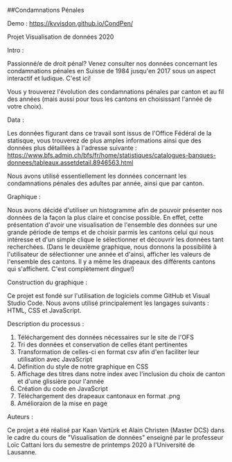 ##Condamnations Pénales
 
Demo : https://kvvisdon.github.io/CondPen/

Projet Visualisation de données 2020


Intro :

Passionné/e de droit pénal? Venez consulter nos données concernant les condamnations pénales en Suisse de 1984 jusqu'en 2017 sous un aspect interactif et ludique. C'est ici!

Vous y trouverez l'évolution des condamnations pénales par canton et au fil des années (mais aussi pour tous les cantons en choisissant l'année de votre choix).


Data :

Les données figurant dans ce travail sont issus de l'Office Fédéral de la statisque, vous trouverez de plus amples informations ainsi que des données plus détaillées à l'adresse suivante : 
https://www.bfs.admin.ch/bfs/fr/home/statistiques/catalogues-banques-donnees/tableaux.assetdetail.8946563.html

Nous avons utilisé essentiellement les données concernant les condamnations pénales des adultes par année, ainsi que par canton.


Graphique :

Nous avons décidé d'utiliser un histogramme afin de pouvoir présenter nos données de la façon la plus claire et concise possible. En effet, cette présentation d'avoir une visualisation de l'ensemble des données sur une grande période de temps et de choisir parmis les cantons celui qui nous intéresse et d'un simple clique le sélectionner et découvrir les données tant recherchées. (Dans le deuxième graphique, nous donnons la possibilité à l'utilisateur de sélectionner une année et d'ainsi, afficher les valeurs de l'ensemble des cantons. Il y a même les drapeaux des différents cantons qui s'affichent. C'est complètement dingue!)


Construction du graphique :

Ce projet est fondé sur l'utilisation de logiciels comme GitHub et Visual Studio Code. Nous avons utilisé principalement les langages suivants : HTML, CSS et JavaScript.


Description du processus :

1) Téléchargement des données nécessaires sur le site de l'OFS
2) Tri des données et conservation de celles étant pertinentes
3) Transformation de celles-ci en format csv afin d'en faciliter leur utilisation avec JavaScript
4) Définition du style de notre graphique en CSS
5) Affichage des titres dans notre index avec l'inclusion du choix de canton et d'une glissière pour l'année
6) Création du code en JavaScript
7) Téléchargement des drapeaux cantonaux en format .png
8) Amélioraion de la mise en page


Auteurs :

Ce projet a été réalisé par Kaan Vartürk et Alain Christen (Master DCS) dans le cadre du cours de "Visualisation de données" enseigné par le professeur Loïc Cattani lors du semestre de printemps 2020 à l'Université de Lausanne.